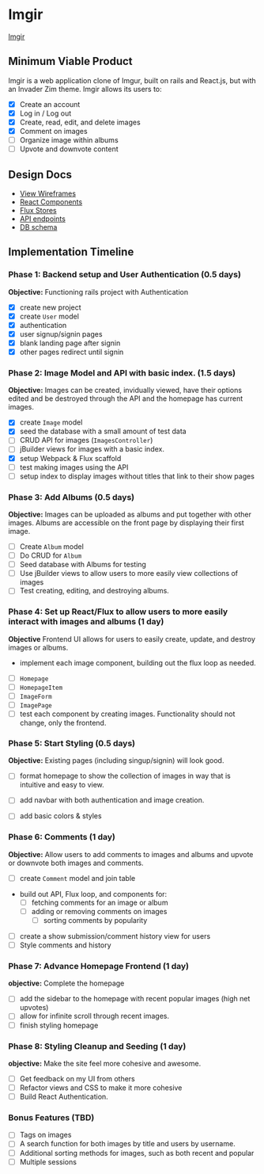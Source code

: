 # Imgir

[Imgir][heroku]

[heroku]: http://imgir.herokuapp.com

## Minimum Viable Product

Imgir is a web application clone of Imgur, built on rails and React.js, but with an Invader Zim theme. Imgir allows its users to:

- [X] Create an account
- [X] Log in / Log out
- [X] Create, read, edit, and delete images
- [X] Comment on images
- [ ] Organize image within albums
- [ ] Upvote and downvote content

## Design Docs
* [View Wireframes][views]
* [React Components][components]
* [Flux Stores][stores]
* [API endpoints][api-endpoints]
* [DB schema][schema]

[views]: ./wireframes
[components]: ./components.md
[stores]: ./stores.md
[api-endpoints]: ./api-endpoints.md
[schema]: ./schema.md

## Implementation Timeline

### Phase 1: Backend setup and User Authentication (0.5 days)

**Objective:** Functioning rails project with Authentication

- [X] create new project
- [X] create `User` model
- [X] authentication
- [X] user signup/signin pages
- [X] blank landing page after signin
- [X] other pages redirect until signin

### Phase 2: Image Model and API with basic index. (1.5 days)

**Objective:** Images can be created, invidually viewed, have their options edited and be destroyed through the API and the homepage has current images.

- [X] create `Image` model
- [X] seed the database with a small amount of test data
- [ ] CRUD API for images (`ImagesController`)
- [ ] jBuilder views for images with a basic index.
- [X] setup Webpack & Flux scaffold
- [ ] test making images using the API
- [ ] setup index to display images without titles that link to their show pages
### Phase 3: Add Albums (0.5 days)

**Objective:** Images can be uploaded as albums and put together with other images. Albums are accessible on the front page by displaying their first image.

- [ ] Create `Album` model
- [ ] Do CRUD for `Album`
-	[ ] Seed database with Albums for testing
- [ ] Use jBuilder views to allow users to more easily view collections of images
- [ ] Test creating, editing, and destroying albums.

### Phase 4: Set up React/Flux to allow users to more easily interact with images and albums (1 day)

**Objective** Frontend UI allows for users to easily create, update, and destroy images or albums.

- implement each image component, building out the flux loop as needed.
- [ ] `Homepage`
- [ ] `HomepageItem`
- [ ] `ImageForm`
- [ ] `ImagePage`
- [ ] test each component by creating images. Functionality should not change, only the frontend.

### Phase 5: Start Styling (0.5 days)

**Objective:** Existing pages (including singup/signin) will look good.

- [ ] format homepage to show the collection of images in way that is intuitive and easy to view.
- [ ] add navbar with both authentication and image creation.
- [ ] add basic colors & styles


### Phase 6: Comments (1 day)

**Objective:** Allow users to add comments to images and albums and upvote or downvote both images and comments.

- [ ] create `Comment` model and join table
- build out API, Flux loop, and components for:
  - [ ] fetching comments for an image or album
  - [ ] adding or removing comments on images
	-	[ ] sorting comments by popularity
- [ ] create a show submission/comment history view for users
- [ ] Style comments and history

### Phase 7: Advance Homepage Frontend (1 day)

**objective:** Complete the homepage

- [ ] add the sidebar to the homepage with recent popular images (high net upvotes)
- [ ] allow for infinite scroll through recent images.
- [ ] finish styling homepage

### Phase 8: Styling Cleanup and Seeding (1 day)

**objective:** Make the site feel more cohesive and awesome.

- [ ] Get feedback on my UI from others
- [ ] Refactor views and CSS to make it more cohesive
- [ ] Build React Authentication.

### Bonus Features (TBD)
- [ ] Tags on images
- [ ] A search function for both images by title and users by username.
- [ ] Additional sorting methods for images, such as both recent and popular
- [ ] Multiple sessions

[phase-one]: ./docs/phases/phase1.md
[phase-two]: ./docs/phases/phase2.md
[phase-three]: ./docs/phases/phase3.md
[phase-four]: ./docs/phases/phase4.md
[phase-five]: ./docs/phases/phase5.md
